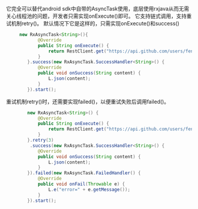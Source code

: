
它完全可以替代android sdk中自带的AsyncTask使用，底层使用rxjava从而无需关心线程池的问题，开发者只需实现onExecute()即可。
它支持链式调用，支持重试机制retry()。
默认情况下它是这样的，只需实现onExecute()和success()
```Java
     new RxAsyncTask<String>(){
            @Override
            public String onExecute() {
                return RestClient.get("https://api.github.com/users/fengzhizi715").body();
            }
        }.success(new RxAsyncTask.SuccessHandler<String>() {
            @Override
            public void onSuccess(String content) {
                L.json(content);
            }
        }).start();
```

重试机制retry()时，还需要实现failed()，以便重试失败后调用failed()。
```Java
		new RxAsyncTask<String>() {
			@Override
			public String onExecute() {
				return RestClient.get("https://api.github.com/users/fengzhizi715").body();
			}
		}.retry(3)
		 .success(new RxAsyncTask.SuccessHandler<String>() {
			@Override
			public void onSuccess(String content) {
				L.json(content);
			}
		}).failed(new RxAsyncTask.FailedHandler() {
			@Override
			public void onFail(Throwable e) {
				L.e("error=" + e.getMessage());
			}
		}).start();
```
